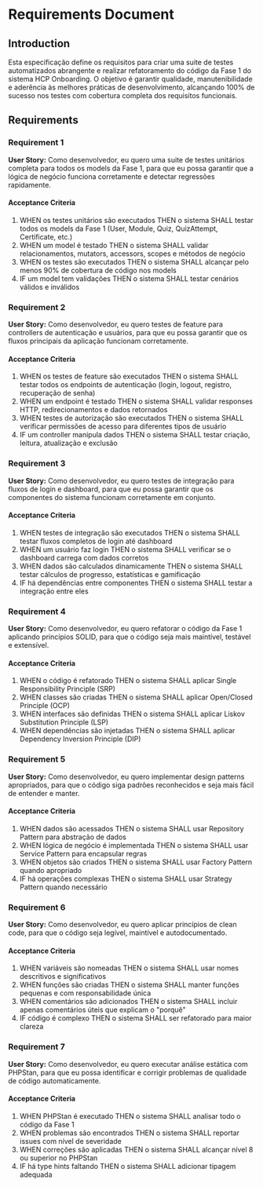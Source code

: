 # Requirements Document

## Introduction

Esta especificação define os requisitos para criar uma suite de testes automatizados abrangente e realizar refatoramento do código da Fase 1 do sistema HCP Onboarding. O objetivo é garantir qualidade, manutenibilidade e aderência às melhores práticas de desenvolvimento, alcançando 100% de sucesso nos testes com cobertura completa dos requisitos funcionais.

## Requirements

### Requirement 1

**User Story:** Como desenvolvedor, eu quero uma suite de testes unitários completa para todos os models da Fase 1, para que eu possa garantir que a lógica de negócio funciona corretamente e detectar regressões rapidamente.

#### Acceptance Criteria

1. WHEN os testes unitários são executados THEN o sistema SHALL testar todos os models da Fase 1 (User, Module, Quiz, QuizAttempt, Certificate, etc.)
2. WHEN um model é testado THEN o sistema SHALL validar relacionamentos, mutators, accessors, scopes e métodos de negócio
3. WHEN os testes são executados THEN o sistema SHALL alcançar pelo menos 90% de cobertura de código nos models
4. IF um model tem validações THEN o sistema SHALL testar cenários válidos e inválidos

### Requirement 2

**User Story:** Como desenvolvedor, eu quero testes de feature para controllers de autenticação e usuários, para que eu possa garantir que os fluxos principais da aplicação funcionam corretamente.

#### Acceptance Criteria

1. WHEN os testes de feature são executados THEN o sistema SHALL testar todos os endpoints de autenticação (login, logout, registro, recuperação de senha)
2. WHEN um endpoint é testado THEN o sistema SHALL validar responses HTTP, redirecionamentos e dados retornados
3. WHEN testes de autorização são executados THEN o sistema SHALL verificar permissões de acesso para diferentes tipos de usuário
4. IF um controller manipula dados THEN o sistema SHALL testar criação, leitura, atualização e exclusão

### Requirement 3

**User Story:** Como desenvolvedor, eu quero testes de integração para fluxos de login e dashboard, para que eu possa garantir que os componentes do sistema funcionam corretamente em conjunto.

#### Acceptance Criteria

1. WHEN testes de integração são executados THEN o sistema SHALL testar fluxos completos de login até dashboard
2. WHEN um usuário faz login THEN o sistema SHALL verificar se o dashboard carrega com dados corretos
3. WHEN dados são calculados dinamicamente THEN o sistema SHALL testar cálculos de progresso, estatísticas e gamificação
4. IF há dependências entre componentes THEN o sistema SHALL testar a integração entre eles

### Requirement 4

**User Story:** Como desenvolvedor, eu quero refatorar o código da Fase 1 aplicando princípios SOLID, para que o código seja mais maintível, testável e extensível.

#### Acceptance Criteria

1. WHEN o código é refatorado THEN o sistema SHALL aplicar Single Responsibility Principle (SRP)
2. WHEN classes são criadas THEN o sistema SHALL aplicar Open/Closed Principle (OCP)
3. WHEN interfaces são definidas THEN o sistema SHALL aplicar Liskov Substitution Principle (LSP)
4. WHEN dependências são injetadas THEN o sistema SHALL aplicar Dependency Inversion Principle (DIP)

### Requirement 5

**User Story:** Como desenvolvedor, eu quero implementar design patterns apropriados, para que o código siga padrões reconhecidos e seja mais fácil de entender e manter.

#### Acceptance Criteria

1. WHEN dados são acessados THEN o sistema SHALL usar Repository Pattern para abstração de dados
2. WHEN lógica de negócio é implementada THEN o sistema SHALL usar Service Pattern para encapsular regras
3. WHEN objetos são criados THEN o sistema SHALL usar Factory Pattern quando apropriado
4. IF há operações complexas THEN o sistema SHALL usar Strategy Pattern quando necessário

### Requirement 6

**User Story:** Como desenvolvedor, eu quero aplicar princípios de clean code, para que o código seja legível, maintível e autodocumentado.

#### Acceptance Criteria

1. WHEN variáveis são nomeadas THEN o sistema SHALL usar nomes descritivos e significativos
2. WHEN funções são criadas THEN o sistema SHALL manter funções pequenas e com responsabilidade única
3. WHEN comentários são adicionados THEN o sistema SHALL incluir apenas comentários úteis que explicam o "porquê"
4. IF código é complexo THEN o sistema SHALL ser refatorado para maior clareza

### Requirement 7

**User Story:** Como desenvolvedor, eu quero executar análise estática com PHPStan, para que eu possa identificar e corrigir problemas de qualidade de código automaticamente.

#### Acceptance Criteria

1. WHEN PHPStan é executado THEN o sistema SHALL analisar todo o código da Fase 1
2. WHEN problemas são encontrados THEN o sistema SHALL reportar issues com nível de severidade
3. WHEN correções são aplicadas THEN o sistema SHALL alcançar nível 8 ou superior no PHPStan
4. IF há type hints faltando THEN o sistema SHALL adicionar tipagem adequada